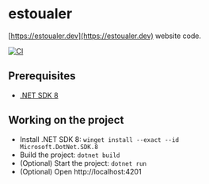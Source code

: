 # estoualer

[https://estoualer.dev](https://estoualer.dev) website code.

[![CI](https://github.com/fabiano/estoualer/actions/workflows/continuous-integration.yml/badge.svg)](https://github.com/fabiano/estoualer/actions/workflowscontinuous-integration.yml)

## Prerequisites

- [.NET SDK 8](https://dotnet.microsoft.com/en-us/download/dotnet/8.0)

## Working on the project

- Install .NET SDK 8: `winget install --exact --id Microsoft.DotNet.SDK.8`
- Build the project: `dotnet build`
- (Optional) Start the project: `dotnet run`
- (Optional) Open http://localhost:4201
